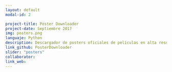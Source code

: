 ```yaml
---
layout: default
modal-id: 2

project-title: Poster Downloader
project-date: Septiembre 2017
img: posters.png
languaje: Python
description: Descargador de posters oficiales de películas en alta resolución.
link_github: PosterDownloader
slider: "posters"
collaborator: 
link_web: 
---
```

